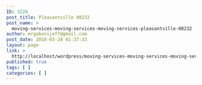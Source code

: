 ```yaml
---
ID: 3226
post_title: Pleasantville 08232
post_name: >
  moving-services-moving-services-moving-services-pleasantville-08232
author: mrgabonijeff@gmail.com
post_date: 2018-03-28 01:37:33
layout: page
link: >
  http://localhost/wordpress/moving-services-moving-services-moving-services-pleasantville-08232/
published: true
tags: [ ]
categories: [ ]
---
```


